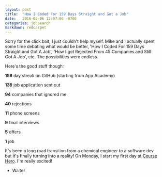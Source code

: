```yaml
---
layout: post
title:  "How I Coded For 159 Days Straight and Got a Job"
date:   2016-02-06 12:07:00 -0700
categories: jobsearch
markdown: redcarpet
---
```

Sorry for the click bait, I just couldn't help myself. Mike and I actually spent some time debating what would be better, 'How I Coded For 159 Days Straight and Got A Job', 'How I got Rejected From 45 Companies and Still Got A Job', etc. The possibilities were endless.

Here's the good stuff though:

**159** day streak on GitHub (starting from App Academy)

**139** job application sent out

**94** companies that ignored me

**40** rejections

**11** phone screens

**9** final interviews

**5** offers

**1** job

It's been a long road transition from a chemical engineer to a software dev but it's finally turning into a reality! On Monday, I start my first day at [Course Hero](http://coursehero.com). I'm really excited!

- Walter
